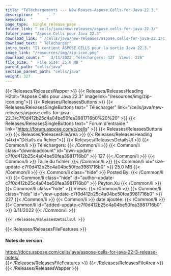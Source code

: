 ```yaml
---
title: "Téléchargements --- New-Reases-Aspose.Cells-for-Java-22.3." 
description:  "    . " 
keywords:  "    . " 
page_type:  single_release_page
folder_link: " cells/java/new-releases/aspose.cells-for-java-22.3/"
folder_name: "Aspose.Cells pour Java 22.3"
download_link: " /cells/java/new-releases/aspose.cells-for-java-22.3/c7f0d412b25c4a04be50fea3981716b0"
download_text: " Télécharger"
intro_text: "Il contient ASPOSE.CELLS pour la sortie Java 22.3."
image_link: "/resources/img/zip-icon.png"
download_count: "   3/11/2022  Téléchargers: 127  Views: 226"
file_size: "  File Size: 25.0 MB "
parent_path: "cells/java"
section_parent_path: "cells/java"
weight: 327
---
```


{{< Releases/ReleasesWapper >}}
  {{< Releases/ReleasesHeading H2txt="Aspose.Cells pour Java 22.3" imagelink="/resources/img/zip-icon.png">}}
  {{< Releases/ReleasesButtons >}}
    {{< Releases/ReleasesSingleButtons text=" Télécharger" link="/cells/java/new-releases/aspose.cells-for-java-22.3/c7f0d412b25c4a04be50fea3981716b0%20%20" >}}
    {{< Releases/ReleasesSingleButtons text=" Forum d'entraide " link="https://forum.aspose.com/c/cells" >}}
  {{< Releases/ReleasesButtons >}}
  {{< Releases/ReleasesFileArea >}}
    {{< Releases/ReleasesHeading h4txt="Détails du fichier">}}
    {{< Releases/ReleasesDetailsUl >}}
            {{< Common/li  >}} Téléchargers: {{< /Common/li >}} 
      {{< Common/li class="downloadcount" id="dwn-update-c7f0d412b25c4a04be50fea3981716b0" >}} 127 {{< /Common/li >}} 
      {{< Common/li  >}} Taille du fichier: {{< /Common/li >}} 
      {{< Common/li id="size-update-c7f0d412b25c4a04be50fea3981716b0" >}} 25.0 MB {{< /Common/li >}} 
      {{< Common/li  class="hide" >}} Posted By: {{< /Common/li >}} 
      {{< Common/li class="hide" id="author-update-c7f0d412b25c4a04be50fea3981716b0" >}} Peyton.Xu {{< /Common/li >}} 
      {{< Common/li class="hide"  >}} Views: {{< /Common/li >}} 
      {{< Common/li class="hide" id="view-update-c7f0d412b25c4a04be50fea3981716b0" >}} 227 {{< /Common/li >}} 
      {{< Common/li  >}} date ajoutée: {{< /Common/li >}} 
      {{< Common/li id="added-update-c7f0d412b25c4a04be50fea3981716b0" >}} 3/11/2022 {{< /Common/li >}} 

    {{< /Releases/ReleasesDetailsUl >}}

  {{< Releases/ReleasesFileFeatures >}}
      <h4>Notes de version</h4><div><a href="https://docs.aspose.com/cells/java/aspose-cells-for-java-22-3-release-notes/">https://docs.aspose.com/cells/java/aspose-cells-for-java-22-3-release-notes/</a></div>
  {{< /Releases/ReleasesFileFeatures >}}
 {{< /Releases/ReleasesFileArea >}}
{{< /Releases/ReleasesWapper >}}


